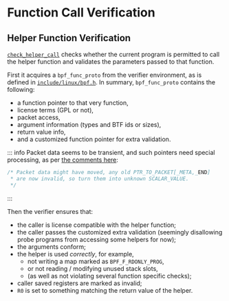 # Function Call Verification

## Helper Function Verification

[`check_helper_call`](https://github.com/torvalds/linux/blob/4dc12f37a8e98e1dca5521c14625c869537b50b6/kernel/bpf/verifier.c#L7233-L7631)
checks whether the current program is permitted to call the helper function
and validates the parameters passed to that function.

First it acquires a `bpf_func_proto` from the verifier environment,
as is defined in [`include/linux/bpf.h`](https://github.com/torvalds/linux/blob/4dc12f37a8e98e1dca5521c14625c869537b50b6/include/linux/bpf.h#L563-L602).
In summary, `bpf_func_proto` contains the following:
- a function pointer to that very function,
- license terms (GPL or not),
- packet access,
- argument information (types and BTF ids or sizes),
- return value info,
- and a customized function pointer for extra validation.

::: info
Packet data seems to be transient, and such pointers need special processing,
as per [the comments here](https://github.com/torvalds/linux/blob/4dc12f37a8e98e1dca5521c14625c869537b50b6/kernel/bpf/verifier.c#L6566-L6568):

```c
/* Packet data might have moved, any old PTR_TO_PACKET[_META,_END]
 * are now invalid, so turn them into unknown SCALAR_VALUE.
 */
```
:::

Then the verifier ensures that:
- the caller is license compatible with the helper function;
- the caller passes the customized extra validation
  (seemingly disallowing probe programs from accessing some helpers for now);
- the arguments conform;
- the helper is used _correctly_, for example,
  - not writing a map marked as `BPF_F_RDONLY_PROG`,
  - or not reading / modifying unused stack slots,
  - (as well as not violating several function specific checks);
- caller saved registers are marked as invalid;
- `R0` is set to something matching the return value of the helper.
